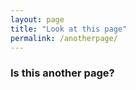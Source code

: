 ```yaml
---
layout: page
title: "Look at this page"
permalink: /anotherpage/
---
```


### Is this another page?
